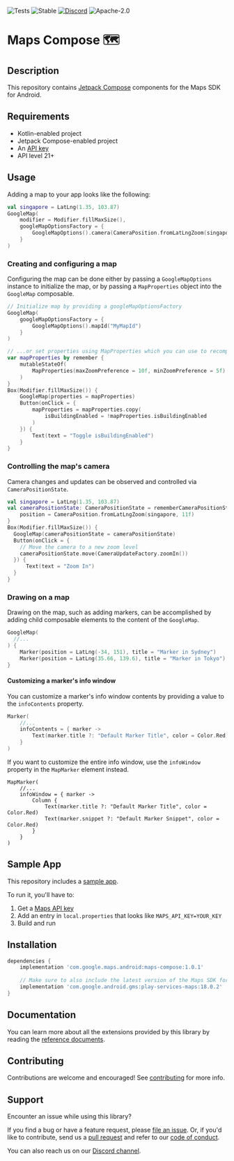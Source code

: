 ![Tests](https://github.com/googlemaps/android-maps-compose/actions/workflows/test.yml/badge.svg)
![Stable](https://img.shields.io/badge/stability-stable-green)
[![Discord](https://img.shields.io/discord/676948200904589322)][Discord channel]
![Apache-2.0](https://img.shields.io/badge/license-Apache-blue)

Maps Compose 🗺
===============

## Description
This repository contains [Jetpack Compose][jetpack-compose] components for the Maps SDK for Android.

## Requirements
* Kotlin-enabled project
* Jetpack Compose-enabled project
* An [API key][api-key]
* API level 21+

## Usage

Adding a map to your app looks like the following:

```kotlin
val singapore = LatLng(1.35, 103.87)
GoogleMap(
    modifier = Modifier.fillMaxSize(),
    googleMapOptionsFactory = {
        GoogleMapOptions().camera(CameraPosition.fromLatLngZoom(singapore, 10f))
    }
)
```

### Creating and configuring a map

Configuring the map can be done either by passing a `GoogleMapOptions` instance 
to initialize the map, or by passing a `MapProperties` object into the `GoogleMap`
composable.

```kotlin
// Initialize map by providing a googleMapOptionsFactory
GoogleMap(
    googleMapOptionsFactory = {
        GoogleMapOptions().mapId("MyMapId")
    }
)

// ...or set properties using MapProperties which you can use to recompose the map
var mapProperties by remember {
    mutableStateOf(
        MapProperties(maxZoomPreference = 10f, minZoomPreference = 5f)
    )
}
Box(Modifier.fillMaxSize()) {
    GoogleMap(properties = mapProperties)
    Button(onClick = {
        mapProperties = mapProperties.copy(
            isBuildingEnabled = !mapProperties.isBuildingEnabled
        )
    }) {
        Text(text = "Toggle isBuildingEnabled")
    }
}
```

### Controlling the map's camera

Camera changes and updates can be observed and controlled via `CameraPositionState`.

```kotlin
val singapore = LatLng(1.35, 103.87)
val cameraPositionState: CameraPositionState = rememberCameraPositionState {
    position = CameraPosition.fromLatLngZoom(singapore, 11f)
}
Box(Modifier.fillMaxSize()) {
  GoogleMap(cameraPositionState = cameraPositionState)
  Button(onClick = {
    // Move the camera to a new zoom level
    cameraPositionState.move(CameraUpdateFactory.zoomIn())
  }) {
      Text(text = "Zoom In")
  }
}
```

### Drawing on a map

Drawing on the map, such as adding markers, can be accomplished by adding child 
composable elements to the content of the `GoogleMap`.

```kotlin
GoogleMap(
  //...
) {
    Marker(position = LatLng(-34, 151), title = "Marker in Sydney")
    Marker(position = LatLng(35.66, 139.6), title = "Marker in Tokyo")
}
```

#### Customizing a marker's info window

You can customize a marker's info window contents by providing a value to the 
`infoContents` property.

```kotlin
Marker(
    //...
    infoContents = { marker ->
        Text(marker.title ?: "Default Marker Title", color = Color.Red)
    }
)
```

If you want to customize the entire info window, use the `infoWindow` property
in the `MapMarker` element instead.


```koltin
MapMarker(
    //...
    infoWindow = { marker ->
        Column {
            Text(marker.title ?: "Default Marker Title", color = Color.Red)
            Text(marker.snippet ?: "Default Marker Snippet", color = Color.Red)
        }
    }
)
```

## Sample App

This repository includes a [sample app](app).

To run it, you'll have to:
1. Get a [Maps API key][api-key]
1. Add an entry in `local.properties` that looks like `MAPS_API_KEY=YOUR_KEY`
1. Build and run

## Installation

```groovy
dependencies {
    implementation 'com.google.maps.android:maps-compose:1.0.1'
    
    // Make sure to also include the latest version of the Maps SDK for Android 
    implementation 'com.google.android.gms:play-services-maps:18.0.2'
}
```

## Documentation

You can learn more about all the extensions provided by this library by reading the [reference documents][Javadoc].

## Contributing

Contributions are welcome and encouraged! See [contributing] for more info.

## Support

Encounter an issue while using this library?

If you find a bug or have a feature request, please [file an issue].
Or, if you'd like to contribute, send us a [pull request] and refer to our [code of conduct].

You can also reach us on our [Discord channel].

[api-key]: https://developers.google.com/maps/documentation/android-sdk/get-api-key
[Discord channel]: https://discord.gg/hYsWbmk
[Javadoc]: https://googlemaps.github.io/android-maps-compose
[contributing]: CONTRIBUTING.md
[code of conduct]: CODE_OF_CONDUCT.md
[file an issue]: https://github.com/googlemaps/android-maps-compose/issues/new/choose
[pull request]: https://github.com/googlemaps/android-maps-compose/compare
[jetpack-compose]: https://developer.android.com/jetpack/compose
